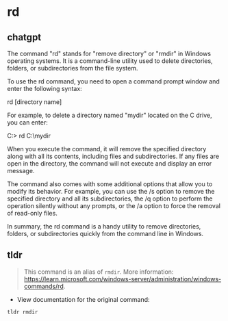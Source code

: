 # rd 
## chatgpt 
The command "rd" stands for "remove directory" or "rmdir" in Windows operating systems. It is a command-line utility used to delete directories, folders, or subdirectories from the file system. 

To use the rd command, you need to open a command prompt window and enter the following syntax:

rd [directory name]

For example, to delete a directory named "mydir" located on the C drive, you can enter:

C:\> rd C:\mydir

When you execute the command, it will remove the specified directory along with all its contents, including files and subdirectories. If any files are open in the directory, the command will not execute and display an error message.

The command also comes with some additional options that allow you to modify its behavior. For example, you can use the /s option to remove the specified directory and all its subdirectories, the /q option to perform the operation silently without any prompts, or the /a option to force the removal of read-only files.

In summary, the rd command is a handy utility to remove directories, folders, or subdirectories quickly from the command line in Windows. 

## tldr 
 
> This command is an alias of `rmdir`.
> More information: <https://learn.microsoft.com/windows-server/administration/windows-commands/rd>.

- View documentation for the original command:

`tldr rmdir`
